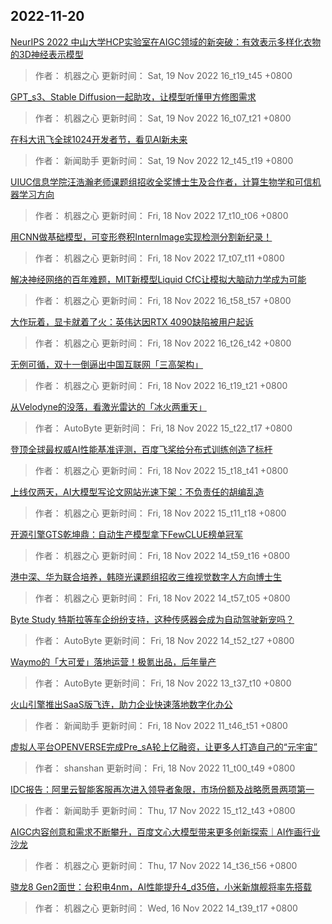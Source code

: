 
## 2022-11-20

 [NeurIPS 2022   中山大学HCP实验室在AIGC领域的新突破：有效表示多样化衣物的3D神经表示模型](https://www.jiqizhixin.com/articles/2022-11-19-3)

> 作者： 机器之心  更新时间： Sat, 19 Nov 2022 16_t19_t45 +0800

 [GPT_s3、Stable Diffusion一起助攻，让模型听懂甲方修图需求](https://www.jiqizhixin.com/articles/2022-11-19-2)

> 作者： 机器之心  更新时间： Sat, 19 Nov 2022 16_t07_t21 +0800

 [在科大讯飞全球1024开发者节，看见AI新未来](https://www.jiqizhixin.com/articles/2022-11-19)

> 作者： 新闻助手  更新时间： Sat, 19 Nov 2022 12_t45_t19 +0800

 [UIUC信息学院汪浩瀚老师课题组招收全奖博士生及合作者，计算生物学和可信机器学习方向](https://www.jiqizhixin.com/articles/2022-11-18-14)

> 作者： 机器之心  更新时间： Fri, 18 Nov 2022 17_t10_t06 +0800

 [用CNN做基础模型，可变形卷积InternImage实现检测分割新纪录！](https://www.jiqizhixin.com/articles/2022-11-18-13)

> 作者： 机器之心  更新时间： Fri, 18 Nov 2022 17_t07_t11 +0800

 [解决神经网络的百年难题，MIT新模型Liquid CfC让模拟大脑动力学成为可能](https://www.jiqizhixin.com/articles/2022-11-18-12)

> 作者： 机器之心  更新时间： Fri, 18 Nov 2022 16_t58_t57 +0800

 [大作玩着，显卡就着了火：英伟达因RTX 4090缺陷被用户起诉](https://www.jiqizhixin.com/articles/2022-11-18-11)

> 作者： 机器之心  更新时间： Fri, 18 Nov 2022 16_t26_t42 +0800

 [无例可循，双十一倒逼出中国互联网「三高架构」](https://www.jiqizhixin.com/articles/2022-11-18-10)

> 作者： 机器之心  更新时间： Fri, 18 Nov 2022 16_t19_t21 +0800

 [从Velodyne的没落，看激光雷达的「冰火两重天」](https://www.jiqizhixin.com/articles/2022-11-18-9)

> 作者： AutoByte  更新时间： Fri, 18 Nov 2022 15_t22_t17 +0800

 [登顶全球最权威AI性能基准评测，百度飞桨给分布式训练创造了标杆](https://www.jiqizhixin.com/articles/2022-11-18-8)

> 作者： 机器之心  更新时间： Fri, 18 Nov 2022 15_t18_t41 +0800

 [上线仅两天，AI大模型写论文网站光速下架：不负责任的胡编乱造](https://www.jiqizhixin.com/articles/2022-11-18-7)

> 作者： 机器之心  更新时间： Fri, 18 Nov 2022 15_t11_t18 +0800

 [开源引擎GTS乾坤鼎：自动生产模型拿下FewCLUE榜单冠军](https://www.jiqizhixin.com/articles/2022-11-18-6)

> 作者： 机器之心  更新时间： Fri, 18 Nov 2022 14_t59_t16 +0800

 [港中深、华为联合培养，韩晓光课题组招收三维视觉数字人方向博士生](https://www.jiqizhixin.com/articles/2022-11-18-5)

> 作者： 机器之心  更新时间： Fri, 18 Nov 2022 14_t57_t05 +0800

 [Byte Study   特斯拉等车企纷纷支持，这种传感器会成为自动驾驶新宠吗？](https://www.jiqizhixin.com/articles/2022-11-18-4)

> 作者： AutoByte  更新时间： Fri, 18 Nov 2022 14_t52_t27 +0800

 [Waymo的「大可爱」落地运营！极氪出品，后年量产](https://www.jiqizhixin.com/articles/2022-11-18-3)

> 作者： AutoByte  更新时间： Fri, 18 Nov 2022 13_t37_t10 +0800

 [火山引擎推出SaaS版飞连，助力企业快速落地数字化办公](https://www.jiqizhixin.com/articles/2022-11-18-2)

> 作者： 新闻助手  更新时间： Fri, 18 Nov 2022 11_t46_t51 +0800

 [虚拟人平台OPENVERSE完成Pre_sA轮上亿融资，让更多人打造自己的“元宇宙”](https://www.jiqizhixin.com/articles/2022-11-18)

> 作者： shanshan  更新时间： Fri, 18 Nov 2022 11_t00_t49 +0800

 [IDC报告：阿里云智能客服再次进入领导者象限，市场份额及战略愿景两项第一](https://www.jiqizhixin.com/articles/2022-11-17-2)

> 作者： 新闻助手  更新时间： Thu, 17 Nov 2022 15_t12_t43 +0800

 [AIGC内容创意和需求不断攀升，百度文心大模型带来更多创新探索｜AI作画行业沙龙](https://www.jiqizhixin.com/articles/2022-11-17)

> 作者： 机器之心  更新时间： Thu, 17 Nov 2022 14_t36_t56 +0800

 [骁龙8 Gen2面世：台积电4nm，AI性能提升4_d35倍，小米新旗舰将率先搭载](https://www.jiqizhixin.com/articles/2022-11-16-6)

> 作者： 机器之心  更新时间： Wed, 16 Nov 2022 14_t39_t17 +0800
